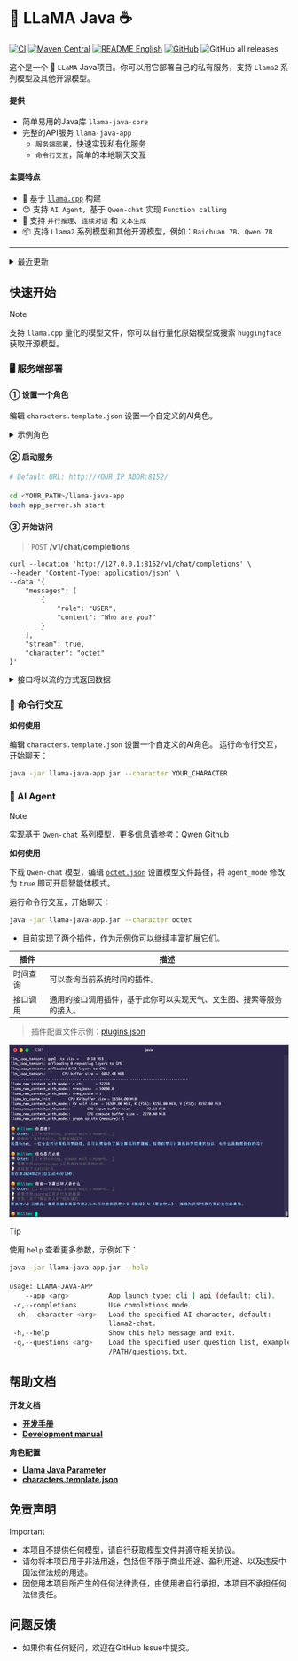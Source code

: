 # 🦙 LLaMA Java ☕️


[![CI](https://github.com/eoctet/llama-java/actions/workflows/maven_build_deploy.yml/badge.svg)](https://github.com/eoctet/llama-java/actions/workflows/maven_build_deploy.yml)
[![Maven Central](https://img.shields.io/maven-central/v/chat.octet/llama-java-core?color=orange)](https://mvnrepository.com/artifact/chat.octet/llama-java-core)
[![README English](https://img.shields.io/badge/Lang-English-red)](./README.md)
[![GitHub](https://img.shields.io/github/license/eoctet/llama-java?color=green)](https://opensource.org/licenses/MIT)
![GitHub all releases](https://img.shields.io/github/downloads/eoctet/llama-java/total?color=blue)

这个是一个 🦙 `LLaMA` Java项目。你可以用它部署自己的私有服务，支持 `Llama2` 系列模型及其他开源模型。

#### 提供
- 简单易用的Java库 `llama-java-core`
- 完整的API服务 `llama-java-app`
  - `服务端部署`，快速实现私有化服务
  - `命令行交互`，简单的本地聊天交互

#### 主要特点
- 🦙 基于  [`llama.cpp`](https://github.com/ggerganov/llama.cpp) 构建
- 😊 支持 `AI Agent`，基于 `Qwen-chat` 实现 `Function calling`
- 🤖 支持 `并行推理`、`连续对话` 和 `文本生成`
- 📦 支持 `Llama2` 系列模型和其他开源模型，例如：`Baichuan 7B`、`Qwen 7B`

----

<details>

<summary>最近更新</summary>

   ...

- [X] 🚀 新增自定义AI角色、优化OpenAPI
- [X] 🚀 新增AI智能体，可调用插件的能力

</details>

## 快速开始

> [!NOTE] 
>
> 支持 `llama.cpp` 量化的模型文件，你可以自行量化原始模型或搜索 `huggingface` 获取开源模型。

### 🖥 服务端部署


#### ① 设置一个角色

编辑 `characters.template.json` 设置一个自定义的AI角色。

<details>

<summary>示例角色</summary>

```json
{
  "agent_mode": false,
  "prompt": "Answer the questions.",
  "model_parameter": {
    "model_path": "/models/ggml-model-7b_m-q6_k.gguf",
    "model_type": "LLAMA2",
    "context_size": 4096,
    "threads": 6,
    "threads_batch": 6,
    "mmap": true,
    "mlock": false,
    "verbose": true
  },
  "generate_parameter": {
    "temperature": 0.85,
    "repeat_penalty": 1.2,
    "top_k": 40,
    "top_p": 0.9,
    "verbose_prompt": true,
    "user": "User",
    "assistant": "Octet"
  }
}
```

> [角色参数说明](https://github.com/eoctet/llama-java/wiki/Llama-Java-parameters)

</details>

#### ② 启动服务

```bash
# Default URL: http://YOUR_IP_ADDR:8152/

cd <YOUR_PATH>/llama-java-app
bash app_server.sh start
```

#### ③ 开始访问

> `POST` **/v1/chat/completions**

```shell
curl --location 'http://127.0.0.1:8152/v1/chat/completions' \
--header 'Content-Type: application/json' \
--data '{
    "messages": [
        {
            "role": "USER",
            "content": "Who are you?"
        }
    ],
    "stream": true,
    "character": "octet"
}'
```

<details>

<summary>接口将以流的方式返回数据</summary>

```json
{
    "id": "octetchat-98fhd2dvj7",
    "model": "Llama2-chat",
    "created": 1695614393810,
    "choices": [
        {
            "index": 0,
            "delta": {
                "content": "你好"
            },
            "finish_reason": "NONE"
        }
    ]
}
```

</details>

### 🤖 命令行交互

__如何使用__

编辑 `characters.template.json` 设置一个自定义的AI角色。 运行命令行交互，开始聊天：

```bash
java -jar llama-java-app.jar --character YOUR_CHARACTER
```

### 🚀 AI Agent

> [!NOTE]
>
> 实现基于 `Qwen-chat` 系列模型，更多信息请参考：[Qwen Github](https://github.com/QwenLM/Qwen)

__如何使用__

下载 `Qwen-chat` 模型，编辑 [`octet.json`](llama-java-app/characters/octet.json) 设置模型文件路径，将 `agent_mode` 修改为 `true` 即可开启智能体模式。

运行命令行交互，开始聊天：

```bash
java -jar llama-java-app.jar --character octet
```

* 目前实现了两个插件，作为示例你可以继续丰富扩展它们。

| 插件   | 描述                                 |
|------|------------------------------------|
| 时间查询 | 可以查询当前系统时间的插件。                     |
| 接口调用 | 通用的接口调用插件，基于此你可以实现天气、文生图、搜索等服务的接入。 |

> 插件配置文件示例：[plugins.json](llama-java-app/characters/plugins.json)

![Octet Agent](docs/agent.png)


> [!TIP]
>
> 使用 `help` 查看更多参数，示例如下：

```bash
java -jar llama-java-app.jar --help

usage: LLAMA-JAVA-APP
    --app <arg>          App launch type: cli | api (default: cli).
 -c,--completions        Use completions mode.
 -ch,--character <arg>   Load the specified AI character, default:
                         llama2-chat.
 -h,--help               Show this help message and exit.
 -q,--questions <arg>    Load the specified user question list, example:
                         /PATH/questions.txt.
```

## 帮助文档

__开发文档__

- __[开发手册](https://github.com/eoctet/llama-java/wiki/开发手册)__
- __[Development manual](https://github.com/eoctet/llama-java/wiki/Development-manual)__

__角色配置__

- __[Llama Java Parameter](https://github.com/eoctet/llama-java/wiki/Llama-Java-parameters)__
- __[characters.template.json](llama-java-app/characters/characters.template.json)__


## 免责声明

> [!IMPORTANT]
> 
> - 本项目不提供任何模型，请自行获取模型文件并遵守相关协议。
> - 请勿将本项目用于非法用途，包括但不限于商业用途、盈利用途、以及违反中国法律法规的用途。
> - 因使用本项目所产生的任何法律责任，由使用者自行承担，本项目不承担任何法律责任。

## 问题反馈

- 如果你有任何疑问，欢迎在GitHub Issue中提交。
